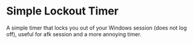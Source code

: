# Simple Lockout Timer
 A simple timer that locks you out of your Windows session (does not log off), useful for afk session and a more  annoying timer.
